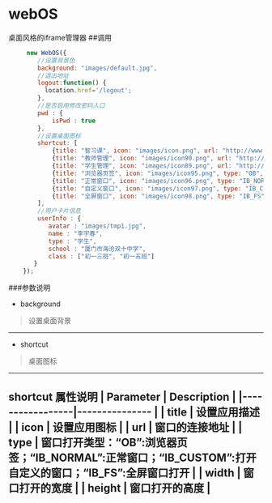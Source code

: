# webOS
桌面风格的iframe管理器
##调用
```javascript
     new WebOS({
        //设置背景色
        background: "images/default.jpg",
        //退出地址
        logout:function() {
          location.href='/logout';
        },
        //是否启用修改密码入口
        pwd : {
            isPwd : true
        },
        //设置桌面图标
        shortcut: [
            {title: "智习课", icon: "images/icon.png", url: "http://www.baidu.com", width: 500, height: 500},
            {title: "教师管理", icon: "images/icon90.png", url: "http://www.baidu.com"},
            {title: "学生管理", icon: "images/icon89.png", url: "http://www.baidu.com"},
            {title: "浏览器页签", icon: "images/icon95.png", type: "OB", url: "http://www.baidu.com"},
            {title: "正常窗口", icon: "images/icon96.png", type: "IB_NORMAL", url: "http://www.baidu.com"},
            {title: "自定义窗口", icon: "images/icon97.png", type: "IB_CUSTOM", url: "http://www.baidu.com", width: 1450, height:330},
            {title: "全屏窗口", icon: "images/icon98.png", type: "IB_FS", url: "http://www.baidu.com"}
        ],
        //用户卡片信息
        userInfo : {
           avatar : "images/tmp1.jpg",
           name : "李宇春",
           type : "学生",
           school : "厦门市海沧双十中学",
           class : ["初一三班", "初一五班"]
       }
    });
```
###参数说明
 * background
 > 设置桌面背景
  -----------
 * shortcut
 > 桌面图标
  -----------
 **shortcut**   属性说明
| Parameter       | Description |
|-----------------|--------------- |
| title             | 设置应用描述 |
| icon              | 设置应用图标 |
| url               | 窗口的连接地址 |
| type              | 窗口打开类型：“OB”:浏览器页签；“IB_NORMAL”:正常窗口；“IB_CUSTOM”:打开自定义的窗口；“IB_FS”:全屏窗口打开 |
| width             | 窗口打开的宽度 |
| height            | 窗口打开的高度 |
------